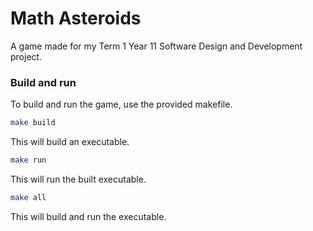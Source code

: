 # Math Asteroids
A game made for my Term 1 Year 11 Software Design and Development project.

### Build and run
To build and run the game, use the provided makefile.

```bash
make build
```
This will build an executable.

```bash
make run
```
This will run the built executable.

```bash
make all
```
This will build and run the executable.
